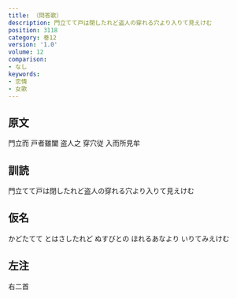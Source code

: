 ```yaml
---
title: （問答歌）
description: 門立てて戸は閉したれど盗人の穿れる穴より入りて見えけむ
position: 3118
category: 巻12
version: '1.0'
volume: 12
comparison:
- なし
keywords:
- 恋情
- 女歌
---
```


## 原文

門立而 戸者雖闔 盗人之 穿穴従 入而所見牟

## 訓読

門立てて戸は閉したれど盗人の穿れる穴より入りて見えけむ

## 仮名

かどたてて とはさしたれど ぬすびとの ほれるあなより いりてみえけむ

## 左注

右二首
